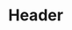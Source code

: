 <!-- TITLE: Technical Producing -->
<!-- SUBTITLE: The only way to see a movie is in a big theater, on a big screen, with a big bag of popcorn. Take away the movie and the popcorn. Add some Jesus (and that's all you really need) -->

# Header